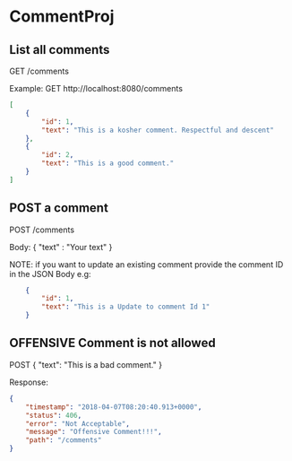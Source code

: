 # CommentProj

## List all comments
GET /comments

Example:
GET http://localhost:8080/comments
```json
[
    {
        "id": 1,
        "text": "This is a kosher comment. Respectful and descent"
    },
    {
        "id": 2,
        "text": "This is a good comment."
    }
]
```
## POST a comment

POST /comments

Body: { "text" : "Your text" }

NOTE: if you want to update an existing comment provide the comment ID in the JSON Body
e.g:
```json
    {
        "id": 1,
        "text": "This is a Update to comment Id 1"
    }
```
## OFFENSIVE Comment is not allowed

POST 
 {
        "text": "This is a bad comment."
  }
  
Response:
```json
{
    "timestamp": "2018-04-07T08:20:40.913+0000",
    "status": 406,
    "error": "Not Acceptable",
    "message": "Offensive Comment!!!",
    "path": "/comments"
}
```
